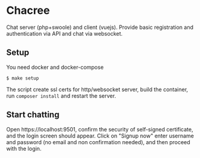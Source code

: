 # Chacree

Chat server (php+swoole) and client (vuejs).
Provide basic registration and authentication via API and chat via websocket.

## Setup

You need docker and docker-compose

```
$ make setup
```

The script create ssl certs for http/websocket server, build the container, run `composer install` and restart the server.

## Start chatting

Open https://localhost:9501, confirm the security of self-signed certificate, and the login screen should appear.
Click on "Signup now" enter username and password (no email and non confirmation needed), and then proceed with the login.
